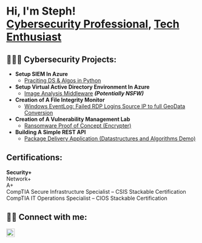 <h1>Hi, I'm Steph! 
<br/><a <a href="https://www.linkedin.com/in/stephenmsmith27/">Cybersecurity Professional</a>, <a href="https://github.com/CyberChefSteph">Tech Enthusiast</a>

<h2>👨🏾‍💻 Cybersecurity Projects:</h2>

- <b>Setup SIEM In Azure</b>
  - [Praciting DS & Algos in Python](https://github.com/joshmadakor1/Algorithms-Practice)
- <b>Setup Virtual Active Directory Environment In Azure</b>
  - [Image Analysis Middleware](https://github.com/joshmadakor1/4chan-Image-Analysis-Middleware-C964) <b><i>(Potentially NSFW)</b></i>
- <b>Creation of A File Integrity Monitor</b>
  - [Windows EventLog: Failed RDP Logins Source IP to full GeoData Conversion](https://github.com/joshmadakor1/Sentinel-Lab)
- <b>Creation of A Vulnerability Management Lab</b>
  - [Ransomware Proof of Concept (Encrypter)](https://github.com/joshmadakor1/EncrypterPOC)
- <b>Building A Simple REST API</b>
  - [Package Delivery Application (Datastructures and Algorithms Demo)](https://github.com/joshmadakor1/Package-Delivery-Pathfinding-Algorithm)


<h2>Certifications:</h2>
 <b>Security+</b><br/><a
 <b>Network+</b><br/><a
 <b>A+</b><br/><a
 <b>CompTIA Secure Infrastructure Specialist – CSIS Stackable Certification</b><br/><a
 <b>CompTIA IT Operations Specialist – CIOS Stackable Certification</b><br/><a

 <h2></h2>                                                                              
<h2> 🤳🏾 Connect with me:</h2>

[<img align="left" alt="StephenSmith | LinkedIn" width="22px" src="https://cdn.jsdelivr.net/npm/simple-icons@v3/icons/linkedin.svg" />][linkedin]

[linkedin]: [https://linkedin.com/in/joshmadakor](https://www.linkedin.com/in/stephenmsmith27/)

<!--
**joshmadakor1/joshmadakor1** is a ✨ _special_ ✨ repository because its `README.md` (this file) appears on your GitHub profile.


Here are some ideas to get you started:

- 🔭 I’m currently working on ...
- 🌱 I’m currently learning ...
- 👯 I’m looking to collaborate on ...
- 🤔 I’m looking for help with ...
- 💬 Ask me about ...
- 📫 How to reach me: ...
- 😄 Pronouns: ...
- ⚡ Fun fact: ...
-->
